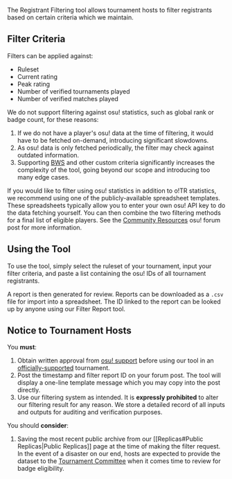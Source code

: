 The Registrant Filtering tool allows tournament hosts to filter registrants based on certain criteria which we maintain.

## Filter Criteria

Filters can be applied against:

- Ruleset
- Current rating
- Peak rating
- Number of verified tournaments played
- Number of verified matches played

We do not support filtering against osu! statistics, such as global rank or badge count, for these reasons:

1. If we do not have a player's osu! data at the time of filtering, it would have to be fetched on-demand, introducing significant slowdowns.
2. As osu! data is only fetched periodically, the filter may check against outdated information.
3. Supporting [BWS](https://osu.ppy.sh/wiki/en/Tournaments/Badge-weighted_seeding) and other custom criteria significantly increases the complexity of the tool, going beyond our scope and introducing too many edge cases.

If you would like to filter using osu! statistics in addition to o!TR statistics, we recommend using one of the publicly-available spreadsheet templates. These spreadsheets typically allow you to enter your own osu! API key to do the data fetching yourself. You can then combine the two filtering methods for a final list of eligible players. See the [Community Resources](https://osu.ppy.sh/community/forums/topics/2012941?n=1) osu! forum post for more information.

## Using the Tool

To use the tool, simply select the ruleset of your tournament, input your filter criteria, and paste a list containing the osu! IDs of all tournament registrants.

A report is then generated for review. Reports can be downloaded as a `.csv` file for import into a spreadsheet. The ID linked to the report can be looked up by anyone using our Filter Report tool.

## Notice to Tournament Hosts

You **must**:

1. Obtain written approval from [osu! support](mailto:tournaments@ppy.sh) before using our tool in an [officially-supported](https://osu.ppy.sh/wiki/en/Tournaments/Official_support) tournament.
2. Post the timestamp and filter report ID on your forum post. The tool will display a one-line template message which you may copy into the post directly.
3. Use our filtering system as intended. It is **expressly prohibited** to alter our filtering result for any reason. We store a detailed record of all inputs and outputs for auditing and verification purposes.

You should **consider**:

1. Saving the most recent public archive from our [[Replicas#Public Replicas|Public Replicas]] page at the time of making the filter request. In the event of a disaster on our end, hosts are expected to provide the dataset to the [Tournament Committee](https://osu.ppy.sh/wiki/en/People/Tournament_Committee) when it comes time to review for badge eligibility.
